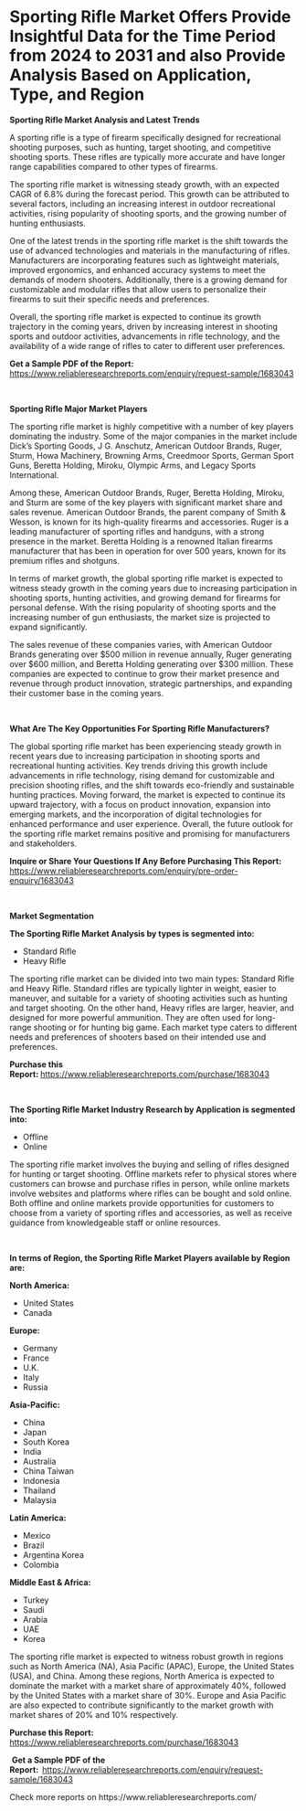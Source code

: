 <p><h1>Sporting Rifle Market Offers Provide Insightful Data for the Time Period from 2024 to 2031 and also Provide Analysis Based on Application, Type, and Region</h1></p><p><strong>Sporting Rifle Market Analysis and Latest Trends</strong></p>
<p><p>A sporting rifle is a type of firearm specifically designed for recreational shooting purposes, such as hunting, target shooting, and competitive shooting sports. These rifles are typically more accurate and have longer range capabilities compared to other types of firearms.</p><p>The sporting rifle market is witnessing steady growth, with an expected CAGR of 6.8% during the forecast period. This growth can be attributed to several factors, including an increasing interest in outdoor recreational activities, rising popularity of shooting sports, and the growing number of hunting enthusiasts.</p><p>One of the latest trends in the sporting rifle market is the shift towards the use of advanced technologies and materials in the manufacturing of rifles. Manufacturers are incorporating features such as lightweight materials, improved ergonomics, and enhanced accuracy systems to meet the demands of modern shooters. Additionally, there is a growing demand for customizable and modular rifles that allow users to personalize their firearms to suit their specific needs and preferences.</p><p>Overall, the sporting rifle market is expected to continue its growth trajectory in the coming years, driven by increasing interest in shooting sports and outdoor activities, advancements in rifle technology, and the availability of a wide range of rifles to cater to different user preferences.</p></p>
<p><strong>Get a Sample PDF of the Report:&nbsp;</strong> <a href="https://www.reliableresearchreports.com/enquiry/request-sample/1683043">https://www.reliableresearchreports.com/enquiry/request-sample/1683043</a></p>
<p>&nbsp;</p>
<p><strong>Sporting Rifle Major Market Players</strong></p>
<p><p>The sporting rifle market is highly competitive with a number of key players dominating the industry. Some of the major companies in the market include Dick’s Sporting Goods, J G. Anschutz, American Outdoor Brands, Ruger, Sturm, Howa Machinery, Browning Arms, Creedmoor Sports, German Sport Guns, Beretta Holding, Miroku, Olympic Arms, and Legacy Sports International.</p><p>Among these, American Outdoor Brands, Ruger, Beretta Holding, Miroku, and Sturm are some of the key players with significant market share and sales revenue. American Outdoor Brands, the parent company of Smith & Wesson, is known for its high-quality firearms and accessories. Ruger is a leading manufacturer of sporting rifles and handguns, with a strong presence in the market. Beretta Holding is a renowned Italian firearms manufacturer that has been in operation for over 500 years, known for its premium rifles and shotguns.</p><p>In terms of market growth, the global sporting rifle market is expected to witness steady growth in the coming years due to increasing participation in shooting sports, hunting activities, and growing demand for firearms for personal defense. With the rising popularity of shooting sports and the increasing number of gun enthusiasts, the market size is projected to expand significantly.</p><p>The sales revenue of these companies varies, with American Outdoor Brands generating over $500 million in revenue annually, Ruger generating over $600 million, and Beretta Holding generating over $300 million. These companies are expected to continue to grow their market presence and revenue through product innovation, strategic partnerships, and expanding their customer base in the coming years.</p></p>
<p>&nbsp;</p>
<p><strong>What Are The Key Opportunities For Sporting Rifle Manufacturers?</strong></p>
<p><p>The global sporting rifle market has been experiencing steady growth in recent years due to increasing participation in shooting sports and recreational hunting activities. Key trends driving this growth include advancements in rifle technology, rising demand for customizable and precision shooting rifles, and the shift towards eco-friendly and sustainable hunting practices. Moving forward, the market is expected to continue its upward trajectory, with a focus on product innovation, expansion into emerging markets, and the incorporation of digital technologies for enhanced performance and user experience. Overall, the future outlook for the sporting rifle market remains positive and promising for manufacturers and stakeholders.</p></p>
<p><strong>Inquire or Share Your Questions If Any Before Purchasing This Report:</strong> <a href="https://www.reliableresearchreports.com/enquiry/pre-order-enquiry/1683043">https://www.reliableresearchreports.com/enquiry/pre-order-enquiry/1683043</a></p>
<p>&nbsp;</p>
<p><strong>Market Segmentation</strong></p>
<p><strong>The Sporting Rifle Market Analysis by types is segmented into:</strong></p>
<p><ul><li>Standard Rifle</li><li>Heavy Rifle</li></ul></p>
<p><p>The sporting rifle market can be divided into two main types: Standard Rifle and Heavy Rifle. Standard rifles are typically lighter in weight, easier to maneuver, and suitable for a variety of shooting activities such as hunting and target shooting. On the other hand, Heavy rifles are larger, heavier, and designed for more powerful ammunition. They are often used for long-range shooting or for hunting big game. Each market type caters to different needs and preferences of shooters based on their intended use and preferences.</p></p>
<p><strong>Purchase this Report:&nbsp;</strong><a href="https://www.reliableresearchreports.com/purchase/1683043">https://www.reliableresearchreports.com/purchase/1683043</a></p>
<p>&nbsp;</p>
<p><strong>The Sporting Rifle Market Industry Research by Application is segmented into:</strong></p>
<p><ul><li>Offline</li><li>Online</li></ul></p>
<p><p>The sporting rifle market involves the buying and selling of rifles designed for hunting or target shooting. Offline markets refer to physical stores where customers can browse and purchase rifles in person, while online markets involve websites and platforms where rifles can be bought and sold online. Both offline and online markets provide opportunities for customers to choose from a variety of sporting rifles and accessories, as well as receive guidance from knowledgeable staff or online resources.</p></p>
<p>&nbsp;</p>
<p><strong>In terms of Region, the Sporting Rifle Market Players available by Region are:</strong></p>
<p>
    <p> <strong> North America: </strong>
        <ul>
            <li>United States</li>
            <li>Canada</li>
        </ul>
        </p> 
    <p> <strong> Europe: </strong>
        <ul>
            <li>Germany</li>
            <li>France</li>
            <li>U.K.</li>
            <li>Italy</li>
            <li>Russia</li>
        </ul>
        </p> 
    <p> <strong> Asia-Pacific: </strong>
        <ul>
            <li>China</li>
            <li>Japan</li>
            <li>South Korea</li>
            <li>India</li>
            <li>Australia</li>
            <li>China Taiwan</li>
            <li>Indonesia</li>
            <li>Thailand</li>
            <li>Malaysia</li>
        </ul>
        </p> 
    <p> <strong> Latin America: </strong>
        <ul>
            <li>Mexico</li>
            <li>Brazil</li>
            <li>Argentina Korea</li>
            <li>Colombia</li>
        </ul>
        </p> 
    <p> <strong> Middle East & Africa: </strong>
        <ul>
            <li>Turkey</li>
            <li>Saudi</li>
            <li>Arabia</li>
            <li>UAE</li>
            <li>Korea</li>
        </ul>
    </p>
    </p>
<p><p>The sporting rifle market is expected to witness robust growth in regions such as North America (NA), Asia Pacific (APAC), Europe, the United States (USA), and China. Among these regions, North America is expected to dominate the market with a market share of approximately 40%, followed by the United States with a market share of 30%. Europe and Asia Pacific are also expected to contribute significantly to the market growth with market shares of 20% and 10% respectively.</p></p>
<p><strong>Purchase this Report: </strong><a href="https://www.reliableresearchreports.com/purchase/1683043">https://www.reliableresearchreports.com/purchase/1683043</a></p>
<p>&nbsp;<strong>Get a Sample PDF of the Report:&nbsp;&nbsp;</strong><a href="https://www.reliableresearchreports.com/enquiry/request-sample/1683043">https://www.reliableresearchreports.com/enquiry/request-sample/1683043</a></p>
<p><strong></strong></p>
<p>Check more reports on https://www.reliableresearchreports.com/</p>